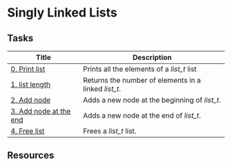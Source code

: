 # Singly Linked Lists

## Tasks
Title	|	Description
------ 	|	---------
[0. Print list](./0-print_list.c) | Prints all the elements of a *list_t* list
[1. list length](./1-list_len.c) | Returns the number of elements in a linked *list_t*.
[2. Add node](./2-add_node.c) | Adds a new node at the beginning of *list_t*.
[3. Add node at the end](./3-add_node_end.c) | Adds a new node at the end of *list_t*.
[4. Free list](./4-free_list.c) | Frees a *list_t* list.

## Resources
